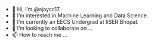 - 👋 Hi, I’m @ajaycc17
- 👀 I’m interested in Machine Learning and Data Science.
- 🌱 I’m currently an EECS Undergrad at IISER Bhopal.
- 💞️ I’m looking to collaborate on ...
- 📫 How to reach me ...

<!---
ajaycc17/ajaycc17 is a ✨ special ✨ repository because its `README.md` (this file) appears on your GitHub profile.
You can click the Preview link to take a look at your changes.
--->
